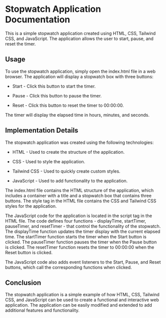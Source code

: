 # **Stopwatch Application Documentation**

This is a simple stopwatch application created using HTML, CSS, Tailwind
CSS, and JavaScript. The application allows the user to start, pause,
and reset the timer.

## **Usage**

To use the stopwatch application, simply open the index.html file in a
web browser. The application will display a stopwatch box with three
buttons:

-   Start - Click this button to start the timer.

-   Pause - Click this button to pause the timer.

-   Reset - Click this button to reset the timer to 00:00:00.

The timer will display the elapsed time in hours, minutes, and seconds.

## **Implementation Details**

The stopwatch application was created using the following technologies:

-   HTML - Used to create the structure of the application.

-   CSS - Used to style the application.

-   Tailwind CSS - Used to quickly create custom styles.

-   JavaScript - Used to add functionality to the application.

The index.html file contains the HTML structure of the application,
which includes a container with a title and a stopwatch box that
contains three buttons. The style tag in the HTML file contains the CSS
and Tailwind CSS styles for the application.

The JavaScript code for the application is located in the script tag in
the HTML file. The code defines four functions - displayTime,
startTimer, pauseTimer, and resetTimer - that control the functionality
of the stopwatch. The displayTime function updates the timer display
with the current elapsed time. The startTimer function starts the timer
when the Start button is clicked. The pauseTimer function pauses the
timer when the Pause button is clicked. The resetTimer function resets
the timer to 00:00:00 when the Reset button is clicked.

The JavaScript code also adds event listeners to the Start, Pause, and
Reset buttons, which call the corresponding functions when clicked.

## **Conclusion**

The stopwatch application is a simple example of how HTML, CSS, Tailwind
CSS, and JavaScript can be used to create a functional and interactive
web application. The application can be easily modified and extended to
add additional features and functionality.

